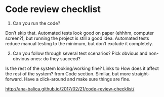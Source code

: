 # Code review checklist

1) Can you run the code?

Don’t skip that. Automated tests look good on paper (ehhhm, computer screen?), but running the project is still a good idea. Automated tests reduce manual testing to the minimum, but don’t exclude it completely.

2) Can you follow through several test scenarios?
Pick obvious and non-obvious ones: do they succeed?

Is the rest of the system looking/working fine? Links to How does it affect the rest of the system? from Code section. Similar, but more straight-forward. Have a click-around and make sure things are fine.

http://ana-balica.github.io/2017/02/21/code-review-checklist/
